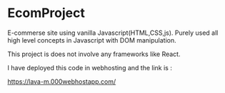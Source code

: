 # EcomProject
E-commerse site using vanilla Javascript(HTML,CSS,js). Purely used all high level concepts in Javascript with DOM manipulation.

This project is does not involve any frameworks like React.

I have deployed this code in webhosting and the link is :

https://lava-m.000webhostapp.com/


